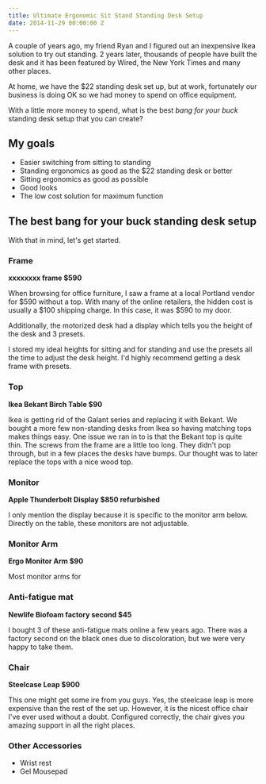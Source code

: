 ```yaml
---
title: Ultimate Ergonomic Sit Stand Standing Desk Setup
date: 2014-11-29 00:00:00 Z
---
```



A couple of years ago, my friend Ryan and I figured out an inexpensive Ikea solution to try out standing. 2 years later, thousands of people have built the desk and it has been featured by Wired, the New York Times and many other places.

At home, we have the $22 standing desk set up, but at work, fortunately our business is doing OK so we had money to spend on office equipment. 

With a little more money to spend, what is the best _bang for your buck_ standing desk setup that you can create?

## My goals

* Easier switching from sitting to standing
* Standing ergonomics as good as the $22 standing desk or better
* Sitting ergonomics as good as possible
* Good looks
* The low cost solution for maximum function

## The best bang for your buck standing desk setup

With that in mind, let's get started. 

### Frame

**xxxxxxxx frame $590**

When browsing for office furniture, I saw a frame at a local Portland vendor for $590 without a top. With many of the online retailers, the hidden cost is usually a $100 shipping charge. In this case, it was $590 to my door.

Additionally, the motorized desk had a display which tells you the height of the desk and 3 presets. 

I stored my ideal heights for sitting and for standing and use the presets all the time to adjust the desk height. I'd highly recommend getting a desk frame with presets. 

### Top

**Ikea Bekant Birch Table $90**

Ikea is getting rid of the Galant series and replacing it with Bekant. We bought a more few non-standing desks from Ikea so having matching tops makes things easy. One issue we ran in to is that the Bekant top is quite thin. The screws from the frame are a little too long. They didn't pop through, but in a few places the desks have bumps. Our thought was to later replace the tops with a nice wood top.

### Monitor

**Apple Thunderbolt Display $850 refurbished**

I only mention the display because it is specific to the monitor arm below. Directly on the table, these monitors are not adjustable. 

### Monitor Arm

**Ergo Monitor Arm $90**

Most monitor arms for 

### Anti-fatigue mat

**Newlife Biofoam factory second $45**

I bought 3 of these anti-fatigue mats online a few years ago. There was a factory second on the black ones due to discoloration, but we were very happy to take them. 

### Chair

**Steelcase Leap $900**

This one might get some ire from you guys. Yes, the steelcase leap is more expensive than the rest of the set up. However, it is the nicest office chair I've ever used without a doubt. Configured correctly, the chair gives you amazing support in all the right places. 

### Other Accessories

* Wrist rest
* Gel Mousepad

